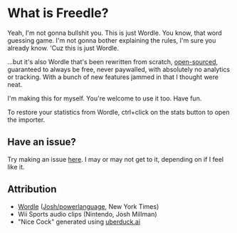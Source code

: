 <h1>What is Freedle?</h1>
<p>
  Yeah, I'm not gonna bullshit you.
  This is just Wordle. You know, that word guessing game.
  I'm not gonna bother explaining the rules,
  I'm sure you already know. 'Cuz this is just Wordle.
</p>

<p>
  ...but it's also Wordle that's been rewritten from scratch,
  <a href="https://github.com/ratismal/freedle" target="_blank">open-sourced</a>,
  guaranteed to always be free, never paywalled,
  with absolutely no analytics or tracking.
  With a bunch of new features jammed in that I thought
  were neat.
</p>

<p>
  I'm making this for myself. You're welcome to use it too. Have fun.
</p>

To restore your statistics from Wordle, ctrl+click on the stats button to open the importer.

<h2>Have an issue?</h2>

<p>
  Try making an issue <a href="https://github.com/ratismal/freedle/issues" target="_blank">here</a>.
  I may or may not get to it, depending on if I feel like it.
</p>

<h2>Attribution</h2>
<ul>
  <li>
    <a href="https://dailywordle.com" target="_blank">Wordle</a> (<a href="https://www.powerlanguage.co.uk" target="_blank">Josh/powerlanguage</a>, New York Times)
  </li>
  <li>
    Wii Sports audio clips (Nintendo, Josh Millman)
  </li>
  <li>
    "Nice Cock" generated using <a href="https://uberduck.ai" target="_blank">uberduck.ai</a>
  </li>
</ul>
